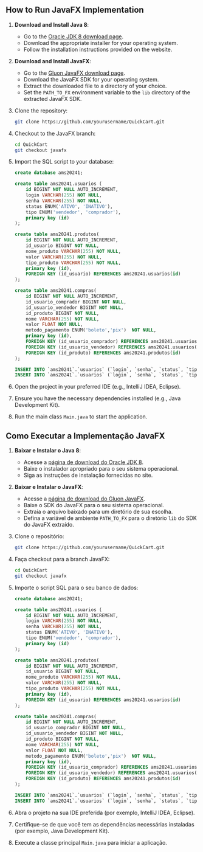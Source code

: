 ## How to Run JavaFX Implementation

1. **Download and Install Java 8**:
    - Go to the [Oracle JDK 8 download page](https://www.oracle.com/java/technologies/javase/javase-jdk8-downloads.html).
    - Download the appropriate installer for your operating system.
    - Follow the installation instructions provided on the website.

2. **Download and Install JavaFX**:
    - Go to the [Gluon JavaFX download page](https://gluonhq.com/products/javafx/).
    - Download the JavaFX SDK for your operating system.
    - Extract the downloaded file to a directory of your choice.
    - Set the `PATH_TO_FX` environment variable to the `lib` directory of the extracted JavaFX SDK.

3. Clone the repository:
    ```sh
    git clone https://github.com/yourusername/QuickCart.git
    ```
4. Checkout to the JavaFX branch:
    ```sh
    cd QuickCart
    git checkout javafx
    ```
5. Import the SQL script to your database:
    ```sql
    create database ams20241;

    create table ams20241.usuarios (
        id BIGINT NOT NULL AUTO_INCREMENT,
        login VARCHAR(255) NOT NULL,
        senha VARCHAR(255) NOT NULL,
        status ENUM('ATIVO', 'INATIVO'),
        tipo ENUM('vendedor', 'comprador'),
        primary key (id)
    );

    create table ams20241.produtos(
        id BIGINT NOT NULL AUTO_INCREMENT,
        id_usuario BIGINT NOT NULL,
        nome_produto VARCHAR(255) NOT NULL,
        valor VARCHAR(255) NOT NULL,
        tipo_produto VARCHAR(255) NOT NULL,
        primary key (id),
        FOREIGN KEY (id_usuario) REFERENCES ams20241.usuarios(id)
    );

    create table ams20241.compras(
        id BIGINT NOT NULL AUTO_INCREMENT,
        id_usuario_comprador BIGINT NOT NULL,
        id_usuario_vendedor BIGINT NOT NULL,
        id_produto BIGINT NOT NULL,
        nome VARCHAR(255) NOT NULL,
        valor FLOAT NOT NULL,
        metodo_pagamento ENUM('boleto','pix')  NOT NULL,
        primary key (id),
        FOREIGN KEY (id_usuario_comprador) REFERENCES ams20241.usuarios(id),
        FOREIGN KEY (id_usuario_vendedor) REFERENCES ams20241.usuarios(id),
        FOREIGN KEY (id_produto) REFERENCES ams20241.produtos(id)
    );

    INSERT INTO `ams20241`.`usuarios` (`login`, `senha`, `status`, `tipo`) VALUES ('vender', '123', 'ATIVO', 'vendedor');
    INSERT INTO `ams20241`.`usuarios` (`login`, `senha`, `status`, `tipo`) VALUES ('comprar', '123', 'ATIVO', 'comprador');
    ```
6. Open the project in your preferred IDE (e.g., IntelliJ IDEA, Eclipse).
7. Ensure you have the necessary dependencies installed (e.g., Java Development Kit).
8. Run the main class `Main.java` to start the application.

## Como Executar a Implementação JavaFX

1. **Baixar e Instalar o Java 8**:
    - Acesse a [página de download do Oracle JDK 8](https://www.oracle.com/java/technologies/javase/javase-jdk8-downloads.html).
    - Baixe o instalador apropriado para o seu sistema operacional.
    - Siga as instruções de instalação fornecidas no site.

2. **Baixar e Instalar o JavaFX**:
    - Acesse a [página de download do Gluon JavaFX](https://gluonhq.com/products/javafx/).
    - Baixe o SDK do JavaFX para o seu sistema operacional.
    - Extraia o arquivo baixado para um diretório de sua escolha.
    - Defina a variável de ambiente `PATH_TO_FX` para o diretório `lib` do SDK do JavaFX extraído.

3. Clone o repositório:
    ```sh
    git clone https://github.com/yourusername/QuickCart.git
    ```
4. Faça checkout para a branch JavaFX:
    ```sh
    cd QuickCart
    git checkout javafx
    ```
5. Importe o script SQL para o seu banco de dados:
    ```sql
    create database ams20241;

    create table ams20241.usuarios (
        id BIGINT NOT NULL AUTO_INCREMENT,
        login VARCHAR(255) NOT NULL,
        senha VARCHAR(255) NOT NULL,
        status ENUM('ATIVO', 'INATIVO'),
        tipo ENUM('vendedor', 'comprador'),
        primary key (id)
    );

    create table ams20241.produtos(
        id BIGINT NOT NULL AUTO_INCREMENT,
        id_usuario BIGINT NOT NULL,
        nome_produto VARCHAR(255) NOT NULL,
        valor VARCHAR(255) NOT NULL,
        tipo_produto VARCHAR(255) NOT NULL,
        primary key (id),
        FOREIGN KEY (id_usuario) REFERENCES ams20241.usuarios(id)
    );

    create table ams20241.compras(
        id BIGINT NOT NULL AUTO_INCREMENT,
        id_usuario_comprador BIGINT NOT NULL,
        id_usuario_vendedor BIGINT NOT NULL,
        id_produto BIGINT NOT NULL,
        nome VARCHAR(255) NOT NULL,
        valor FLOAT NOT NULL,
        metodo_pagamento ENUM('boleto','pix')  NOT NULL,
        primary key (id),
        FOREIGN KEY (id_usuario_comprador) REFERENCES ams20241.usuarios(id),
        FOREIGN KEY (id_usuario_vendedor) REFERENCES ams20241.usuarios(id),
        FOREIGN KEY (id_produto) REFERENCES ams20241.produtos(id)
    );

    INSERT INTO `ams20241`.`usuarios` (`login`, `senha`, `status`, `tipo`) VALUES ('vender', '123', 'ATIVO', 'vendedor');
    INSERT INTO `ams20241`.`usuarios` (`login`, `senha`, `status`, `tipo`) VALUES ('comprar', '123', 'ATIVO', 'comprador');
    ```
6. Abra o projeto na sua IDE preferida (por exemplo, IntelliJ IDEA, Eclipse).
7. Certifique-se de que você tem as dependências necessárias instaladas (por exemplo, Java Development Kit).
8. Execute a classe principal `Main.java` para iniciar a aplicação.
